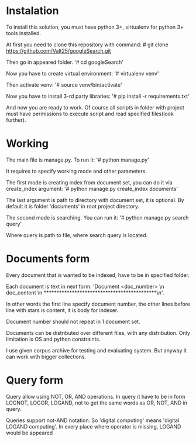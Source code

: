 # Instalation

To install this solution, you must have python 3+, virtualenv for python 3+  tools installed.

At first you need to clone this repository with command: # git clone https://github.com/Valt25/googleSearch.git

Then go in appeared folder. '# cd googleSearch'

Now you have to create virtual environment: '# virtualenv venv'

Then activate venv: '# source venv/bin/activate'

Now you have to install 3-rd party libraries: '# pip install -r requirements.txt'

And now you are ready to work. Of course all scripts in folder with project must have permissions to execute script and read specified files(look further).


# Working

The main file is manage.py. To run it: '# python manage.py'

It requires to specify working mode and other parameters.

The first mode is creating index from document set, you can do it via create_index argument: '# python manage.py create_index documents'

The last argument is path to directory with document set, it is optional. By default it is folder 'documents' in root project directory.

The second mode is searching. You can run it: '# python manage.py search query'

Where query is path to file, where search query is located.

# Documents form
Every document that is wanted to be indexed, have to be in specified folder.

Each document is text in next form: 'Document <doc_number> \n doc_content \n ********************************************\n'.

In other words the first line specify document number, the other lines before line with stars is content, it is body for indexer.

Document number should not repeat in 1 document set.

Documents can be distributed over different files, with any distribution. Only limitation is OS and python constraints.

I use given corpus archive for testing and evaluating system. But anyway it can work with bigger collections.


# Query form

Query allow using NOT, OR, AND operations. In query it have to be in form LOGNOT, LOGOR, LOGAND, not to get the same words as OR, NOT, AND in query.

Queries support not-AND notation. So 'digital computing' means 'digital LOGAND computing'. In every place where operator is missing, LOGAND would be appeared


